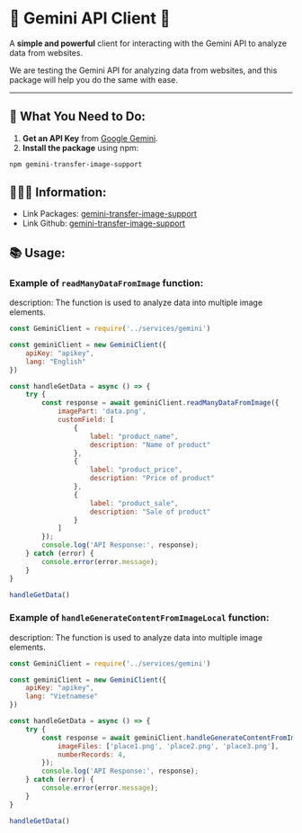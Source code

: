 # 🌟 Gemini API Client 🌟

A **simple and powerful** client for interacting with the Gemini API to analyze data from websites.

We are testing the Gemini API for analyzing data from websites, and this package will help you do the same with ease.

---

## 📝 What You Need to Do:

1. **Get an API Key** from [Google Gemini](https://cloud.google.com/ai-platform/gemini).
2. **Install the package** using npm:

```bash
npm gemini-transfer-image-support
```

## 👨🏻‍💻 Information:
- Link Packages: [gemini-transfer-image-support](https://www.npmjs.com/package/gemini-transfer-image-support)
- Link Github: [gemini-transfer-image-support](https://github.com/quanntdev/npm-gemini-transfer-image-support)

## 📚 Usage:
### Example of `readManyDataFromImage` function:
description: The function is used to analyze data into multiple image elements.

```javascript
const GeminiClient = require('../services/gemini')

const geminiClient = new GeminiClient({
    apiKey: "apikey",
    lang: "English"
})

const handleGetData = async () => {
    try {
        const response = await geminiClient.readManyDataFromImage({
            imagePart: 'data.png',
            customField: [
                {
                    label: "product_name",
                    description: "Name of product"
                },
                {
                    label: "product_price",
                    description: "Price of product"
                },
                {
                    label: "product_sale",
                    description: "Sale of product"
                }
            ]
        });
        console.log('API Response:', response);
    } catch (error) {
        console.error(error.message);
    }
}

handleGetData()
```

### Example of `handleGenerateContentFromImageLocal` function:
description: The function is used to analyze data into multiple image elements.

```javascript
const GeminiClient = require('../services/gemini')

const geminiClient = new GeminiClient({
    apiKey: "apikey",
    lang: "Vietnamese"
})

const handleGetData = async () => {
    try {
        const response = await geminiClient.handleGenerateContentFromImageLocal({
            imageFiles: ['place1.png', 'place2.png', 'place3.png'],
            numberRecords: 4,
        });
        console.log('API Response:', response);
    } catch (error) {
        console.error(error.message);
    }
}

handleGetData()
```
